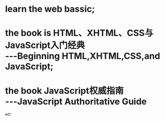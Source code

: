 learn the web bassic;
=
the book is HTML、XHTML、CSS与JavaScript入门经典</br>---Beginning HTML,XHTML,CSS,and JavaScript;
=
the book JavaScript权威指南</br>---JavaScript Authoritative Guide
=
    md!
